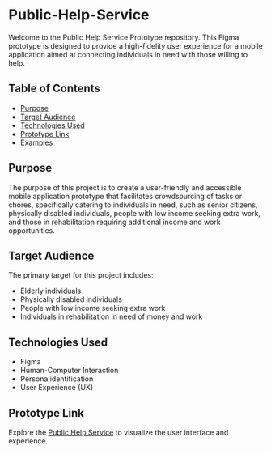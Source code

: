 # Public-Help-Service

Welcome to the Public Help Service Prototype repository. This Figma prototype is designed to provide a high-fidelity user experience for a mobile application aimed at connecting individuals in need with those willing to help.

## Table of Contents

- [Purpose](#purpose)
- [Target Audience](#target-audience)
- [Technologies Used](#technologies-used)
- [Prototype Link](#prototype-link)
- [Examples](#examples)

## Purpose

The purpose of this project is to create a user-friendly and accessible mobile application prototype that facilitates crowdsourcing of tasks or chores, specifically catering to individuals in need, such as senior citizens, physically disabled individuals, people with low income seeking extra work, and those in rehabilitation requiring additional income and work opportunities.

## Target Audience

The primary target for this project includes:

- Elderly individuals
- Physically disabled individuals
- People with low income seeking extra work
- Individuals in rehabilitation in need of money and work

## Technologies Used

- Figma
- Human-Computer Interaction
- Persona identification
- User Experience (UX)

## Prototype Link

Explore the [Public Help Service](https://www.figma.com/proto/eV5m4W9LTFF0EjekyPyRTN/SuperPrototype?type=design&node-id=11-5214&t=ZzoNrgkUNdnF9zew-1&scaling=scale-down&page-id=0%3A1&starting-point-node-id=11%3A5214&mode=design) to visualize the user interface and experience.
